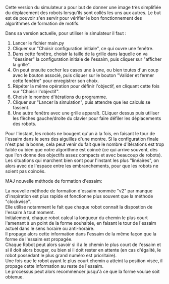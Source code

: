Cette version du simulateur a pour but de donner une image très simplifiée du déplacement des robots lorsqu'ils sont collés les uns aux autres.
Le but est de pouvoir s'en servir pour vérifier le bon fonctionnement des algorithmes de formation de motifs.

Dans sa version actuelle, pour utiliser le simulateur il faut :

1) Lancer le fichier main.py
2) Cliquer sur "Choisir configuration initiale", ce qui ouvre une fenêtre.
3) Dans cette fenêtre, choisir la taille de la grille dans laquelle on va "dessiner" la configuration initiale de l'essaim, puis cliquer sur "afficher la grille".
4) On peut ensuite cocher les cases une à une, ou bien toutes d'un coup avec le bouton associé, puis cliquer sur le bouton "Valider et fermer cette fenêtre" pour enregistrer son choix. 
5) Répéter la même opération pour définir l'objectif, en cliquant cette fois sur "Choisir l'objectif".
6) Choisir le nombre d'itérations du programme.
7) Cliquer sur "Lancer la simulation", puis attendre que les calculs se fassent.
8) Une autre fenêtre avec une grille apparaît. CLiquer dessus puis utiliser les flèches gauche/droite du clavier pour faire défiler les déplacements des robots.

Pour l'instant, les robots ne bougent qu'un à la fois, en faisant le tour de l'essaim dans le sens des aiguilles d'une montre.
Si la configuration finale n'est pas la bonne, cela peut venir du fait que le nombre d'itérations est trop faible ou bien que notre algorithme est coincé (ce qui arrive souvent, dès que l'on donne des objectifs assez compacts et avec beaucoup de robots).
Les situations qui marchent bien sont pour l'instant les plus "linéaires", on alors avec de l'espace entre les embranchements, pour que les robots ne soient pas coincés.

MAJ nouvelle méthode de formation d'essaim:

La nouvelle méthode de formation d'essaim nommée "v2" par manque d'inspiration est plus rapide et fonctionne plus souvent que la méthode "clockwise".  
Elle utilise notamment le fait que chaque robot connait la dispostion de l'essaim à tout moment.  
Initialement, chaque robot calcul la longueur du chemin le plus court l'amenant à un point de la forme souhaitée, en faisant le tour de l'essaim actuel dans le sens horaire ou anti-horaire.  
Il propage alors cette information dans l'essaim de la même façon que la forme de l'essaim est propagée.  
Chaque Robot peut alors savoir si il a le chemin le plus court de l'essaim et si il doit alors bouger, ou bien si il doit rester en attente (en cas d'égalité, le robot possédant le plus grand numéro est prioritaire).  
Une fois que le robot ayant le plus court chemin a atteint la position visée, il propage cette information au reste de l'essaim.  
Le processus peut alors recommencer jusqu'à ce que la forme voulue soit obtenue. 